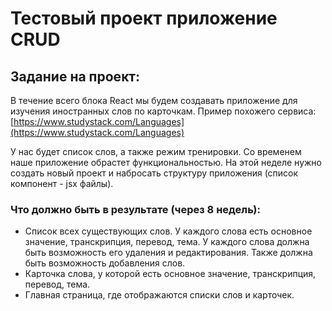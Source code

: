 # Тестовый проект приложение CRUD
## Задание на проект:
    
В течение всего блока React мы будем создавать приложение для изучения иностранных слов по карточкам. 
Пример похожего сервиса: [https://www.studystack.com/Languages](https://www.studystack.com/Languages)
    
У нас будет список слов, а также режим тренировки. Со временем наше приложение обрастет функциональностью.
На этой неделе нужно создать новый проект и набросать структуру приложения (список компонент - jsx файлы).
    
### Что должно быть в результате (через 8 недель):
    
* Список всех существующих слов. У каждого слова есть основное значение, транскрипция, перевод, тема. У каждого слова должна быть возможность его удаления и редактирования. Также должна быть возможность добавления слов.
* Карточка слова, у которой есть основное значение, транскрипция, перевод, тема.
* Главная страница, где отображаются списки слов и карточек.